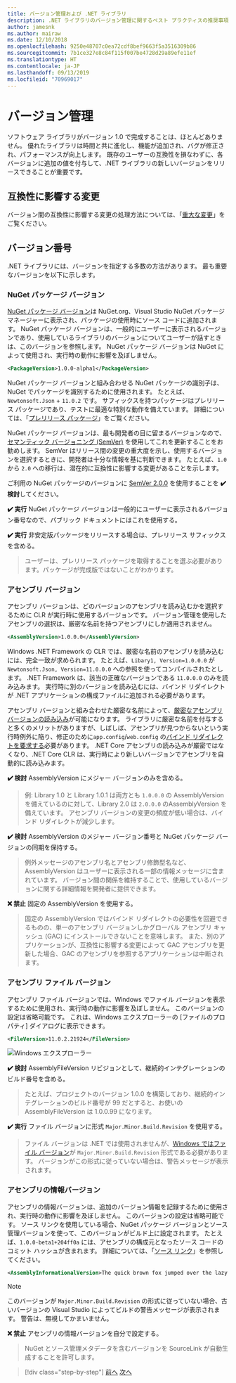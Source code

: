 ```yaml
---
title: バージョン管理および .NET ライブラリ
description: .NET ライブラリのバージョン管理に関するベスト プラクティスの推奨事項。
author: jamesnk
ms.author: mairaw
ms.date: 12/10/2018
ms.openlocfilehash: 9250e48707c0ea72cdf8bef9663f5a3516309b86
ms.sourcegitcommit: 7b1ce327e8c84f115f007be4728d29a89efe11ef
ms.translationtype: HT
ms.contentlocale: ja-JP
ms.lasthandoff: 09/13/2019
ms.locfileid: "70969017"
---
```

# <a name="versioning"></a>バージョン管理

ソフトウェア ライブラリがバージョン 1.0 で完成することは、ほとんどありません。 優れたライブラリは時間と共に進化し、機能が追加され、バグが修正され、パフォーマンスが向上します。 既存のユーザーの互換性を損なわずに、各バージョンに追加の値を付与して、.NET ライブラリの新しいバージョンをリリースできることが重要です。

## <a name="breaking-changes"></a>互換性に影響する変更

バージョン間の互換性に影響する変更の処理方法については、「[重大な変更](./breaking-changes.md)」をご覧ください。

## <a name="version-numbers"></a>バージョン番号

.NET ライブラリには、バージョンを指定する多数の方法があります。 最も重要なバージョンを以下に示します。

### <a name="nuget-package-version"></a>NuGet パッケージ バージョン

[NuGet パッケージ バージョン](/nuget/reference/package-versioning)は NuGet.org、Visual Studio NuGet パッケージ マネージャーに表示され、パッケージの使用時にソース コードに追加されます。 NuGet パッケージ バージョンは、一般的にユーザーに表示されるバージョンであり、使用しているライブラリのバージョンについてユーザーが話すときは、このバージョンを参照します。 NuGet パッケージ バージョンは NuGet によって使用され、実行時の動作に影響を及ぼしません。

```xml
<PackageVersion>1.0.0-alpha1</PackageVersion>
```

NuGet パッケージ バージョンと組み合わせる NuGet パッケージの識別子は、NuGet でパッケージを識別するために使用されます。 たとえば、`Newtonsoft.Json` + `11.0.2` です。 サフィックスを持つパッケージはプレリリース パッケージであり、テストに最適な特別な動作を備えています。 詳細については、「[プレリリース パッケージ](./nuget.md#pre-release-packages)」をご覧ください。

NuGet パッケージ バージョンは、最も開発者の目に留まるバージョンなので、[セマンティック バージョニング (SemVer)](https://semver.org/) を使用してこれを更新することをお勧めします。 SemVer はリリース間の変更の重大度を示し、使用するバージョンを選択するときに、開発者は十分な情報を基に判断できます。 たとえば、`1.0` から `2.0` への移行は、潜在的に互換性に影響する変更があることを示します。

ご利用の NuGet パッケージのバージョンに [SemVer 2.0.0](https://semver.org/) を使用することを **✔️ 検討**してください。

**✔️ 実行** NuGet パッケージ バージョンは一般的にユーザーに表示されるバージョン番号なので、パブリック ドキュメントにはこれを使用する。

**✔️ 実行** 非安定版パッケージをリリースする場合は、プレリリース サフィックスを含める。

> ユーザーは、プレリリース パッケージを取得することを選ぶ必要があります。パッケージが完成版ではないことがわかります。

### <a name="assembly-version"></a>アセンブリ バージョン

アセンブリ バージョンは、どのバージョンのアセンブリを読み込むかを選択するために CLR が実行時に使用するバージョンです。 バージョン管理を使用したアセンブリの選択は、厳密な名前を持つアセンブリにしか適用されません。

```xml
<AssemblyVersion>1.0.0.0</AssemblyVersion>
```

Windows .NET Framework の CLR では、厳密な名前のアセンブリを読み込むには、完全一致が求められます。 たとえば、`Libary1, Version=1.0.0.0` が `Newtonsoft.Json, Version=11.0.0.0` への参照を使ってコンパイルされたとします。 .NET Framework は、該当の正確なバージョンである `11.0.0.0` のみを読み込みます。 実行時に別のバージョンを読み込むには、バインド リダイレクトが .NET アプリケーションの構成ファイルに追加される必要があります。

アセンブリ バージョンと組み合わせた厳密な名前によって、[厳密なアセンブリ バージョンの読み込み](../assembly/versioning.md)が可能になります。 ライブラリに厳密な名前を付与すると多くのメリットがありますが、しばしば、アセンブリが見つからないという実行時例外に陥り、修正のために`app.config`/`web.config` の[バインド リダイレクトを要求する](../../framework/configure-apps/redirect-assembly-versions.md)必要があります。 .NET Core アセンブリの読み込みが厳密ではなくなり、.NET Core CLR は、実行時により新しいバージョンでアセンブリを自動的に読み込みます。

**✔️ 検討** AssemblyVersion にメジャー バージョンのみを含める。

> 例: Library 1.0 と Library 1.0.1 は両方とも `1.0.0.0` の AssemblyVersion を備えているのに対して、Library 2.0 は `2.0.0.0` のAssemblyVersion を備えています。 アセンブリ バージョンの変更の頻度が低い場合は、バインド リダイレクトが減少します。

**✔️ 検討** AssemblyVersion のメジャー バージョン番号と NuGet パッケージ バージョンの同期を保持する。

> 例外メッセージのアセンブリ名とアセンブリ修飾型名など、AssemblyVersion はユーザーに表示される一部の情報メッセージに含まれています。 バージョン間の関係を維持することで、使用しているバージョンに関する詳細情報を開発者に提供できます。

**❌ 禁止** 固定の AssemblyVersion を使用する。

> 固定の AssemblyVersion ではバインド リダイレクトの必要性を回避できるものの、単一のアセンブリ バージョンしかグローバル アセンブリ キャッシュ (GAC) にインストールできないことを意味します。 また、別のアプリケーションが、互換性に影響する変更によって GAC アセンブリを更新した場合、GAC のアセンブリを参照するアプリケーションは中断されます。

### <a name="assembly-file-version"></a>アセンブリ ファイル バージョン

アセンブリ ファイル バージョンでは、Windows でファイル バージョンを表示するために使用され、実行時の動作に影響を及ぼしません。 このバージョンの設定は省略可能です。 これは、Windows エクスプローラーの [ファイルのプロパティ] ダイアログに表示できます。

```xml
<FileVersion>11.0.2.21924</FileVersion>
```

![Windows エクスプローラー](./media/versioning/win-properties.png "Windows エクスプローラー")

**✔️ 検討** AssemblyFileVersion リビジョンとして、継続的インテグレーションのビルド番号を含める。

> たとえば、プロジェクトのバージョン 1.0.0 を構築しており、継続的インテグレーションのビルド番号が 99 だとすると、お使いの AssemblyFileVersion は 1.0.0.99 になります。

**✔️ 実行** ファイル バージョンに形式 `Major.Minor.Build.Revision` を使用する。

> ファイル バージョンは .NET では使用されませんが、[Windows ではファイル バージョン](/windows/desktop/menurc/versioninfo-resource)が `Major.Minor.Build.Revision` 形式である必要があります。 バージョンがこの形式に従っていない場合は、警告メッセージが表示されます。

### <a name="assembly-informational-version"></a>アセンブリの情報バージョン

アセンブリの情報バージョンは、追加のバージョン情報を記録するために使用され、実行時の動作に影響を及ぼしません。 このバージョンの設定は省略可能です。 ソース リンクを使用している場合、NuGet パッケージ バージョンとソース管理バージョンを使って、このバージョンがビルド上に設定されます。 たとえば、`1.0.0-beta1+204ff0a` には、アセンブリの構成元となったソース コードのコミット ハッシュが含まれます。 詳細については、「[ソース リンク](./sourcelink.md)」を参照してください。

```xml
<AssemblyInformationalVersion>The quick brown fox jumped over the lazy dog.</AssemblyInformationalVersion>
```

> [!NOTE]
> このバージョンが `Major.Minor.Build.Revision` の形式に従っていない場合、古いバージョンの Visual Studio によってビルドの警告メッセージが表示されます。 警告は、無視してかまいません。

**❌ 禁止** アセンブリの情報バージョンを自分で設定する。

> NuGet とソース管理メタデータを含むバージョンを SourceLink が自動生成することを許可します。

>[!div class="step-by-step"]
>[前へ](publish-nuget-package.md)
>[次へ](breaking-changes.md)

